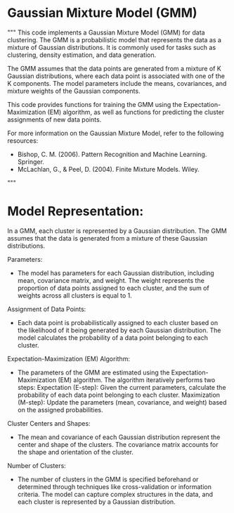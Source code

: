 # Gaussian Mixture Model (GMM)

"""
This code implements a Gaussian Mixture Model (GMM) for data clustering.
The GMM is a probabilistic model that represents the data as a mixture of Gaussian distributions.
It is commonly used for tasks such as clustering, density estimation, and data generation.

The GMM assumes that the data points are generated from a mixture of K Gaussian distributions,
where each data point is associated with one of the K components.
The model parameters include the means, covariances, and mixture weights of the Gaussian components.

This code provides functions for training the GMM using the Expectation-Maximization (EM) algorithm,
as well as functions for predicting the cluster assignments of new data points.

For more information on the Gaussian Mixture Model, refer to the following resources:
- Bishop, C. M. (2006). Pattern Recognition and Machine Learning. Springer.
- McLachlan, G., & Peel, D. (2004). Finite Mixture Models. Wiley.

"""


# Model Representation:

In a GMM, each cluster is represented by a Gaussian distribution. The GMM assumes that the data is generated from a mixture of these Gaussian distributions.

Parameters:

* The model has parameters for each Gaussian distribution, including mean, covariance matrix, and weight. The weight represents the proportion of data points assigned to each cluster, and the sum of weights across all clusters is equal to 1.

Assignment of Data Points:

* Each data point is probabilistically assigned to each cluster based on the likelihood of it being generated by each Gaussian distribution. The model calculates the probability of a data point belonging to each cluster.

Expectation-Maximization (EM) Algorithm:

* The parameters of the GMM are estimated using the Expectation-Maximization (EM) algorithm. The algorithm iteratively performs two steps:
Expectation (E-step): Given the current parameters, calculate the probability of each data point belonging to each cluster.
Maximization (M-step): Update the parameters (mean, covariance, and weight) based on the assigned probabilities.

Cluster Centers and Shapes:

* The mean and covariance of each Gaussian distribution represent the center and shape of the clusters. The covariance matrix accounts for the shape and orientation of the cluster.

Number of Clusters:

* The number of clusters in the GMM is specified beforehand or determined through techniques like cross-validation or information criteria. The model can capture complex structures in the data, and each cluster is represented by a Gaussian distribution.